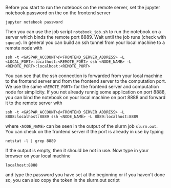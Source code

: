 Before you start to run the notebook on the remote server, set the jupyter notebook password on the on the frontend server
```
jupyter notebook password
```
Then you can use the job script `notebook_job.sh` to run the notebook on a server which binds the remote port 8889. Wait until the job runs (check with `squeue`). In general you can build an ssh tunnel from your local machine to a remote node with
```
ssh -t <GASPAR_ACCOUNT>@<FRONTEND_SERVER_ADDRESS> -L <LOCAL_PORT>:localhost:<REMOTE_PORT> ssh <NODE_NAME> -L <REMOTE_PORT>:localhost:<REMOTE_PORT>
```
You can see that the ssh connection is forwarded from your local machine to the frontend server and from the frontend server to the computation port. We use the same `<REMOTE_PORT>` for the frontend server and computation node for simplicity. If you not already runnig some application on port 8888, you can bind the notebook on your local machine on port 8888 and forward it to the remote server with 
```
ssh -t <GASPAR_ACCOUNT>@<FRONTEND_SERVER_ADDRESS> -L 8888:localhost:8889 ssh <NODE_NAME> -L 8889:localhost:8889
```
where `<NODE_NAME>` can be seen in the output of the slurm job `slurm.out`. You can check on the frontend server if the port is already in use by typing
```
netstat -l | grep 8889
```
If the output is empty, then it should be not in use. Now type in your browser on your local machine
```
localhost:8888
```
and type the password you have set at the beginning or if you haven't done so, you can also copy the token in the slurm.out script
